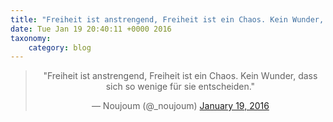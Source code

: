 ```yaml
---
title: "Freiheit ist anstrengend, Freiheit ist ein Chaos. Kein Wunder, dass sich so wenige für sie entscheiden."
date: Tue Jan 19 20:40:11 +0000 2016
taxonomy:
    category: blog
---
```

<blockquote class="twitter-tweet" align="center" width="350"><p lang="de" dir="ltr">&quot;Freiheit ist anstrengend, Freiheit ist ein Chaos. Kein Wunder, dass sich so wenige für sie entscheiden.&quot;</p>&mdash; Noujoum (@_noujoum) <a href="https://twitter.com/_noujoum/status/689341335011258369">January 19, 2016</a></blockquote>
